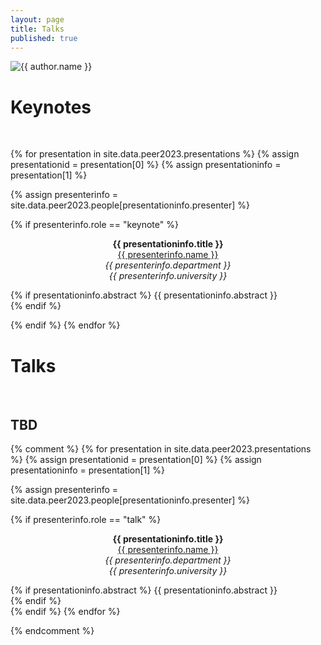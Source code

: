 ```yaml
---
layout: page
title: Talks
published: true
---
```


<div class="page" markdown="1">

<img
    class="me"
    alt="{{ author.name }}"
    src="{{ site.author.photo | relative_url }}"
    srcset="{{ site.author.photo2x | relative_url }} 2x"
/>

# Keynotes

<br/>

{% for presentation in site.data.peer2023.presentations %}
{% assign presentationid = presentation[0] %}
{% assign presentationinfo = presentation[1] %}

{% assign presenterinfo = site.data.peer2023.people[presentationinfo.presenter] %}

{% if presenterinfo.role == "keynote" %}


<center><a name="{{ presentationid }}"></a><b>{{ presentationinfo.title }}</b></center>
<center><a href="{{ presenterinfo.website }}">{{ presenterinfo.name }}</a></center>
<center><i>{{ presenterinfo.department }}</i></center>
<center><i>{{ presenterinfo.university }}</i></center>

{% if presentationinfo.abstract %}
{{ presentationinfo.abstract }}<br/>
{% endif %}
<br/>

{% endif %}
{% endfor %}

# Talks

<br/>

## TBD
{% comment %}
{% for presentation in site.data.peer2023.presentations %}
{% assign presentationid = presentation[0] %}
{% assign presentationinfo = presentation[1] %}

{% assign presenterinfo = site.data.peer2023.people[presentationinfo.presenter] %}

{% if presenterinfo.role == "talk" %}

<center><a name="{{ presentationid }}"></a><b>{{ presentationinfo.title }}</b></center>
<center><a href="{{ presenterinfo.website }}">{{ presenterinfo.name }}</a></center>
<center><i>{{ presenterinfo.department }}</i></center>
<center><i>{{ presenterinfo.university }}</i></center>

{% if presentationinfo.abstract %}
{{ presentationinfo.abstract }}<br/>
{% endif %}
<br/>
{% endif %}
{% endfor %}

{% endcomment %}
</div>